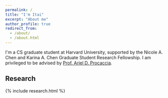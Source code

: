 ```yaml
---
permalink: /
title: "I'm Itai"
excerpt: "About me"
author_profile: true
redirect_from:
  - /about/
  - /about.html
---
```


<p>
I'm a CS graduate student at Harvard University, supported by the Nicole A. Chen and Karina A. Chen Graduate Student Research Fellowship. I am privileged to be advised by <a href="http://procaccia.info/" target="_blank" rel="noopener noreferrer">Prof. Ariel D. Procaccia</a>.
</p>

<h2>Research</h2>
{% include research.html %}